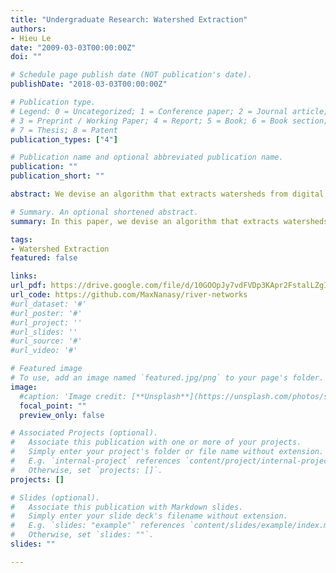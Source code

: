 ```yaml
---
title: "Undergraduate Research: Watershed Extraction"
authors:
- Hieu Le
date: "2009-03-03T00:00:00Z"
doi: ""

# Schedule page publish date (NOT publication's date).
publishDate: "2018-03-03T00:00:00Z"

# Publication type.
# Legend: 0 = Uncategorized; 1 = Conference paper; 2 = Journal article;
# 3 = Preprint / Working Paper; 4 = Report; 5 = Book; 6 = Book section;
# 7 = Thesis; 8 = Patent
publication_types: ["4"]

# Publication name and optional abbreviated publication name.
publication: ""
publication_short: ""

abstract: We devise an algorithm that extracts watersheds from digital elevation models. Flow direction is limited to one of the eight neighbors and only to a lower elevation. The algorithm runs in three stages to improve performance and lower memory usage. First it finds the edges within the flow network. It then finds the connected components. Finally, it creates a bitmap, which represents each watershed region with a different color. Performance is linearly proportional to the number of elevation values within a SRTM grid. The final bitmap reveals that the algorithm deals well with mountainous terrains but creates erroneous watershed regions for flat surfaces, forests, and lakes.

# Summary. An optional shortened abstract.
summary: In this paper, we devise an algorithm that extracts watersheds from digital elevation models. It creates a bitmap, which represents each watershed region with a different color. The final bitmap reveals that the algorithm deals well with mountainous terrains but creates erroneous watershed regions for flat surfaces, forests, and lakes.

tags:
- Watershed Extraction
featured: false

links:
url_pdf: https://drive.google.com/file/d/10GOOpJy7vdFVDp3KApr2FstalLZgIfRn/view?usp=sharing
url_code: https://github.com/MaxNanasy/river-networks
#url_dataset: '#'
#url_poster: '#'
#url_project: ''
#url_slides: ''
#url_source: '#'
#url_video: '#'

# Featured image
# To use, add an image named `featured.jpg/png` to your page's folder. 
image:
  #caption: 'Image credit: [**Unsplash**](https://unsplash.com/photos/s9CC2SKySJM)'
  focal_point: ""
  preview_only: false

# Associated Projects (optional).
#   Associate this publication with one or more of your projects.
#   Simply enter your project's folder or file name without extension.
#   E.g. `internal-project` references `content/project/internal-project/index.md`.
#   Otherwise, set `projects: []`.
projects: []

# Slides (optional).
#   Associate this publication with Markdown slides.
#   Simply enter your slide deck's filename without extension.
#   E.g. `slides: "example"` references `content/slides/example/index.md`.
#   Otherwise, set `slides: ""`.
slides: ""

---
```

